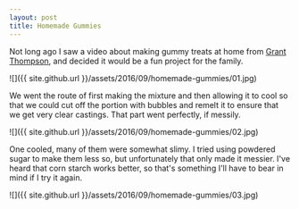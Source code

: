 ```yaml
---
layout: post
title: Homemade Gummies
---
```

Not long ago I saw a video about making gummy treats at home from
[Grant Thompson](https://www.youtube.com/watch?v=n3_dV-e4d9c), and decided it
would be a fun project for the family.

![]({{ site.github.url }}/assets/2016/09/homemade-gummies/01.jpg)

We went the route of first making the mixture and then allowing it to cool so
that we could cut off the portion with bubbles and remelt it to ensure that we
get very clear castings. That part went perfectly, if messily.

![]({{ site.github.url }}/assets/2016/09/homemade-gummies/02.jpg)

One cooled, many of them were somewhat slimy. I tried using powdered sugar to
make them less so, but unfortunately that only made it messier. I've heard that
corn starch works better, so that's something I'll have to bear in mind if I try
it again.

![]({{ site.github.url }}/assets/2016/09/homemade-gummies/03.jpg)

